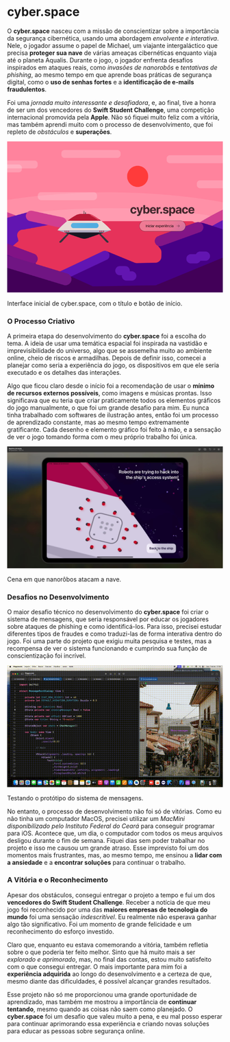 # cyber.space

O **cyber.space** nasceu com a missão de conscientizar sobre a importância da segurança cibernética, usando uma abordagem *envolvente e interativa*. Nele, o jogador assume o papel de Michael, um viajante intergaláctico que precisa **proteger sua nave** de várias ameaças cibernéticas enquanto viaja até o planeta Aqualis. Durante o jogo, o jogador enfrenta desafios inspirados em ataques reais, como *invasões de nanorobôs* e *tentativas de phishing*, ao mesmo tempo em que aprende boas práticas de segurança digital, como o **uso de senhas fortes** e a **identificação de e-mails fraudulentos**.

Foi uma *jornada muito interessante e desafiadora*, e, ao final, tive a honra de ser um dos vencedores do **Swift Student Challenge**, uma competição internacional promovida pela **Apple**. Não só fiquei muito feliz com a vitória, mas também aprendi muito com o processo de desenvolvimento, que foi repleto de *obstáculos* e **superações**.

![Interface inicial de cyber.space, com o título e botão de início.](./git/home.png)

Interface inicial de cyber.space, com o título e botão de início.

### O Processo Criativo

A primeira etapa do desenvolvimento do **cyber.space** foi a escolha do tema. A ideia de usar uma temática espacial foi inspirada na vastidão e imprevisibilidade do universo, algo que se assemelha muito ao ambiente online, cheio de riscos e armadilhas. Depois de definir isso, comecei a planejar como seria a experiência do jogo, os dispositivos em que ele seria executado e os detalhes das interações.

Algo que ficou claro desde o início foi a recomendação de usar o **mínimo de recursos externos possíveis**, como imagens e músicas prontas. Isso significava que eu teria que criar praticamente todos os elementos gráficos do jogo manualmente, o que foi um grande desafio para mim. Eu nunca tinha trabalhado com softwares de ilustração antes, então foi um processo de aprendizado constante, mas ao mesmo tempo extremamente gratificante. Cada desenho e elemento gráfico foi feito à mão, e a sensação de ver o jogo tomando forma com o meu próprio trabalho foi única.

![Cena em que nanorôbos atacam a nave.](./git/attack.jpg)

Cena em que nanorôbos atacam a nave.

### Desafios no Desenvolvimento

O maior desafio técnico no desenvolvimento do **cyber.space** foi criar o sistema de mensagens, que seria responsável por educar os jogadores sobre ataques de phishing e como identificá-los. Para isso, precisei estudar diferentes tipos de fraudes e como traduzi-las de forma interativa dentro do jogo. Foi uma parte do projeto que exigiu muita pesquisa e testes, mas a recompensa de ver o sistema funcionando e cumprindo sua função de conscientização foi incrível.

![Testando o protótipo do sistema de mensagens.](./git/prototipe.gif)

Testando o protótipo do sistema de mensagens.

No entanto, o processo de desenvolvimento não foi só de vitórias. Como eu não tinha um computador MacOS, precisei utilizar um *MacMini disponibilizado pelo Instituto Federal do Ceará* para conseguir programar para iOS. Acontece que, um dia, o computador com todos os meus arquivos desligou durante o fim de semana. Fiquei dias sem poder trabalhar no projeto e isso me causou um grande atraso. Esse imprevisto foi um dos momentos mais frustrantes, mas, ao mesmo tempo, me ensinou a **lidar com a ansiedade** e a **encontrar soluções** para continuar o trabalho.

### A Vitória e o Reconhecimento

Apesar dos obstáculos, consegui entregar o projeto a tempo e fui um dos **vencedores do Swift Student Challenge**. Receber a notícia de que meu jogo foi reconhecido por uma das **maiores empresas de tecnologia do mundo** foi uma sensação *indescritível*. Eu realmente não esperava ganhar algo tão significativo. Foi um momento de grande felicidade e um reconhecimento do esforço investido.

Claro que, enquanto eu estava comemorando a vitória, também refletia sobre o que poderia ter feito melhor. Sinto que há muito mais a ser *explorado e aprimorado*, mas, no final das contas, estou muito satisfeito com o que consegui entregar. O mais importante para mim foi a **experiência adquirida** ao longo do desenvolvimento e a certeza de que, mesmo diante das dificuldades, é possível alcançar grandes resultados.

Esse projeto não só me proporcionou uma grande oportunidade de aprendizado, mas também me mostrou a importância de **continuar tentando**, mesmo quando as coisas não saem como planejado. O **cyber.space** foi um desafio que valeu muito a pena, e eu mal posso esperar para continuar aprimorando essa experiência e criando novas soluções para educar as pessoas sobre segurança online.